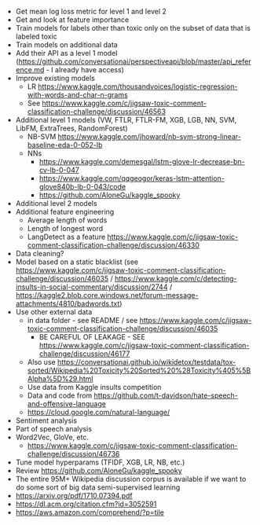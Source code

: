* Get mean log loss metric for level 1 and level 2
* Get and look at feature importance
* Train models for labels other than toxic only on the subset of data that is labeled toxic
* Train models on additional data 
* Add their API as a level 1 model (https://github.com/conversationai/perspectiveapi/blob/master/api_reference.md - I already have access)
* Improve existing models
  * LR https://www.kaggle.com/thousandvoices/logistic-regression-with-words-and-char-n-grams
  * See https://www.kaggle.com/c/jigsaw-toxic-comment-classification-challenge/discussion/46563
* Additional level 1 models (VW, FTLR, FTLR-FM, XGB, LGB, NN, SVM, LibFM, ExtraTrees, RandomForest)
  * NB-SVM https://www.kaggle.com/jhoward/nb-svm-strong-linear-baseline-eda-0-052-lb
  * NNs
    * https://www.kaggle.com/demesgal/lstm-glove-lr-decrease-bn-cv-lb-0-047
    * https://www.kaggle.com/qqgeogor/keras-lstm-attention-glove840b-lb-0-043/code
    * https://github.com/AloneGu/kaggle_spooky
* Additional level 2 models
* Additional feature engineering
  * Average length of words
  * Length of longest word
  * LangDetect as a feature https://www.kaggle.com/c/jigsaw-toxic-comment-classification-challenge/discussion/46330
* Data cleaning?
* Model based on a static blacklist (see https://www.kaggle.com/c/jigsaw-toxic-comment-classification-challenge/discussion/46035 / https://www.kaggle.com/c/detecting-insults-in-social-commentary/discussion/2744 / https://kaggle2.blob.core.windows.net/forum-message-attachments/4810/badwords.txt)
* Use other external data
  * in data folder - see README / see https://www.kaggle.com/c/jigsaw-toxic-comment-classification-challenge/discussion/46035
    * BE CAREFUL OF LEAKAGE - SEE https://www.kaggle.com/c/jigsaw-toxic-comment-classification-challenge/discussion/46177
  * Also use https://conversationai.github.io/wikidetox/testdata/tox-sorted/Wikipedia%20Toxicity%20Sorted%20%28Toxicity%405%5BAlpha%5D%29.html
  * Use data from Kaggle insults competition
  * Data and code from https://github.com/t-davidson/hate-speech-and-offensive-language
  * https://cloud.google.com/natural-language/
* Sentiment analysis
* Part of speech analysis
* Word2Vec, GloVe, etc.
  * https://www.kaggle.com/c/jigsaw-toxic-comment-classification-challenge/discussion/46736
* Tune model hyperparams (TFIDF, XGB, LR, NB, etc.)
* Review https://github.com/AloneGu/kaggle_spooky
* The entire 95M+ Wikipedia discussion corpus is available if we want to do some sort of big data semi-supervised learning
* https://arxiv.org/pdf/1710.07394.pdf
* https://dl.acm.org/citation.cfm?id=3052591
* https://aws.amazon.com/comprehend/?p=tile
